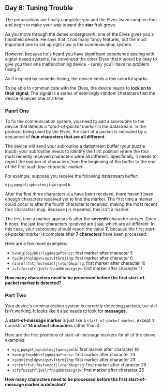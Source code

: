 ## Day 6: Tuning Trouble

The preparations are finally complete; you and the Elves leave camp on foot and begin to make your way toward the **star** fruit grove.

As you move through the dense undergrowth, one of the Elves gives you a handheld device. He says that it has many fancy features, but the most important one to set up right now is the communication system.

However, because he's heard you have significant experience dealing with signal-based systems, he convinced the other Elves that it would be okay to give you their one malfunctioning device - surely you'll have no problem fixing it.

As if inspired by comedic timing, the device emits a few colorful sparks.

To be able to communicate with the Elves, the device needs to **lock on to their signal**. The signal is a series of seemingly-random characters that the device receives one at a time.

### Panrt One

To fix the communication system, you need to add a subroutine to the device that detects a **start-of-packet marker* in the datastream.
In the protocol being used by the Elves, the start of a packet is indicated by a sequence of **four characters that are all different**.

The device will send your subroutine a datastream buffer (your puzzle input); your subroutine needs to identify the first position where the four most recently received characters were all different. Specifically, it needs to report the number of characters from the beginning of the buffer to the end of the first such *four-character marker*.

For example, suppose you receive the following datastream buffer:

```
mjqjpqmgbljsphdztnvjfqwrcgsmlb
```

After the first three characters `mjq` have been received, there haven't been enough characters received yet to find the marker. The first time a marker could occur is after the fourth character is received, making the most recent four characters mjqj. Because j is repeated, this isn't a marker.

The first time a marker appears is after the **seventh** character arrives. 
Once it does, the last four characters received are `jpqm`, which are all different. In this case, your subroutine should report the value **7**, because the first *start-of-packet marker* is complete after **7 characters** have been processed.

Here are a few more examples:

* `bvwbjplbgvbhsrlpgdmjqwftvncz`: first marker after character 5
* `nppdvjthqldpwncqszvftbrmjlhg`: first marker after character 6
* `nznrnfrfntjfmvfwmzdfjlvtqnbhcprsg`: first marker after character 10
* `zcfzfwzzqfrljwzlrfnpqdbhtmscgvjw`: first marker after character 11

**How many characters need to be processed before the first start-of-packet marker is detected?**

### Part Two

Your device's communication system is correctly detecting packets, but still isn't working. It looks like it also needs to look for **messages**.

A **start-of-message marker** is just like a `start-of-packet marker`, except it consists of **14 distinct characters** rather than 4.

Here are the first positions of start-of-message markers for all of the above examples:

* `mjqjpqmgbljsphdztnvjfqwrcgsmlb`: first marker after character 19
* `bvwbjplbgvbhsrlpgdmjqwftvncz`: first marker after character 23
* `nppdvjthqldpwncqszvftbrmjlhg`: first marker after character 23
* `nznrnfrfntjfmvfwmzdfjlvtqnbhcprsg`: first marker after character 29
* `zcfzfwzzqfrljwzlrfnpqdbhtmscgvjw`: first marker after character 26

**How many characters need to be processed before the first start-of-message marker is detected?**